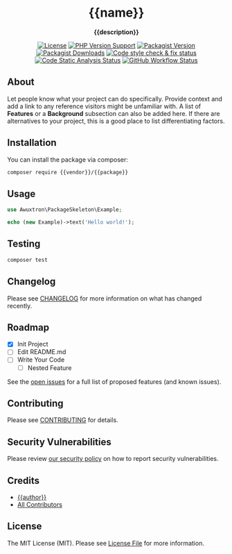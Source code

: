 <h1 align="center">{{name}}</h1>

<p align="center">
    <strong>{{description}}</strong>
</p>

<p align="center">
    <a href="https://github.com/{{vendor}}/{{package}}/blob/{{branch}}/README.md"><img alt="License" src="https://img.shields.io/github/license/{{vendor}}/{{package}}?style=flat-square"></a>
    <a href="https://php.net"><img alt="PHP Version Support" src="https://img.shields.io/packagist/php-v/{{vendor}}/{{package}}?style=flat-square"></a>
    <a href="https://packagist.org/packages/{{vendor}}/{{package}}"><img alt="Packagist Version" src="https://img.shields.io/packagist/v/{{vendor}}/{{package}}?style=flat-square"></a>
    <a href="https://packagist.org/packages/{{vendor}}/{{package}}"><img alt="Packagist Downloads" src="https://img.shields.io/packagist/dt/{{vendor}}/{{package}}?style=flat-square"></a>
    <a href="https://github.com/{{vendor}}/{{package}}/actions/workflows/fix-code-style.yml"><img alt="Code style check & fix status" src="https://img.shields.io/github/workflow/status/{{vendor}}/{{package}}/Check%20&%20fix%20styling?label=code%20style&style=flat-square"></a>
    <a href="https://github.com/{{vendor}}/{{package}}/actions/workflows/analyse.yml"><img alt="Code Static Analysis Status" src="https://img.shields.io/github/workflow/status/{{vendor}}/{{package}}/Code%20Static%20Analysis?label=analyse&style=flat-square"></a>
    <a href="https://github.com/{{vendor}}/{{package}}/actions/workflows/run-tests.yml"><img alt="GitHub Workflow Status" src="https://img.shields.io/github/workflow/status/{{vendor}}/{{package}}/Tests?label=tests&style=flat-square"></a>
</p>

## About

Let people know what your project can do specifically. Provide context and add a link to any reference visitors might be
unfamiliar with. A list of <strong>Features</strong> or a <strong>Background</strong> subsection can also be added here.
If there are alternatives to your
project, this is a good place to list differentiating factors.

## Installation

You can install the package via composer:

```bash
composer require {{vendor}}/{{package}}
```

## Usage

```php
use Awuxtron\PackageSkeleton\Example;

echo (new Example)->text('Hello world!');
```

## Testing

```bash
composer test
```

## Changelog

Please see [CHANGELOG](CHANGELOG.md) for more information on what has changed recently.

## Roadmap

- [x] Init Project
- [ ] Edit README.md
- [ ] Write Your Code
    - [ ] Nested Feature

See the [open issues](../../issues) for a full list of proposed features (and
known issues).

## Contributing

Please see [CONTRIBUTING](.github/CONTRIBUTING.md) for details.

## Security Vulnerabilities

Please review [our security policy](../../security/policy) on how to report security vulnerabilities.

## Credits

- [{{author}}](https://github.com/{{vendor}})
- [All Contributors](../../contributors)

## License

The MIT License (MIT). Please see [License File](LICENSE.md) for more information.
